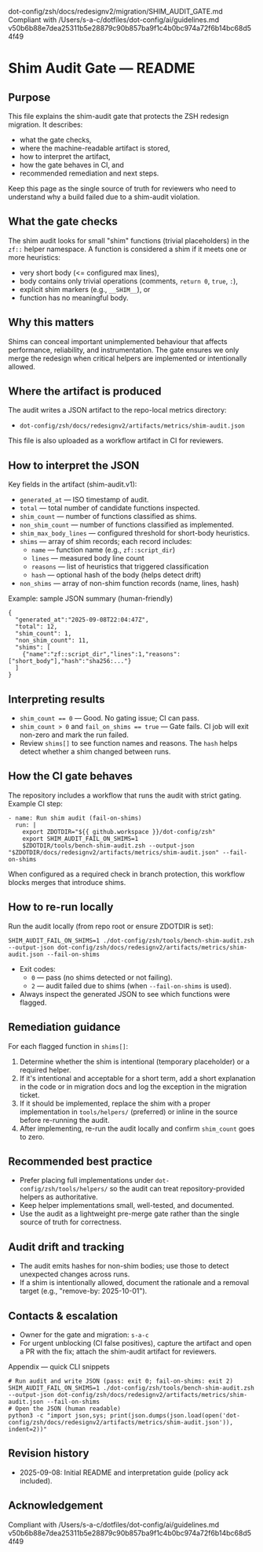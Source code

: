 dot-config/zsh/docs/redesignv2/migration/SHIM_AUDIT_GATE.md
Compliant with /Users/s-a-c/dotfiles/dot-config/ai/guidelines.md v50b6b88e7dea25311b5e28879c90b857ba9f1c4b0bc974a72f6b14bc68d54f49

# Shim Audit Gate — README

Purpose
-------
This file explains the shim-audit gate that protects the ZSH redesign migration. It describes:
- what the gate checks,
- where the machine-readable artifact is stored,
- how to interpret the artifact,
- how the gate behaves in CI, and
- recommended remediation and next steps.

Keep this page as the single source of truth for reviewers who need to understand why a build failed due to a shim-audit violation.

What the gate checks
--------------------
The shim audit looks for small "shim" functions (trivial placeholders) in the `zf::` helper namespace. A function is considered a shim if it meets one or more heuristics:
- very short body (<= configured max lines),
- body contains only trivial operations (comments, `return 0`, `true`, `:`),
- explicit shim markers (e.g., `__SHIM__`), or
- function has no meaningful body.

Why this matters
----------------
Shims can conceal important unimplemented behaviour that affects performance, reliability, and instrumentation. The gate ensures we only merge the redesign when critical helpers are implemented or intentionally allowed.

Where the artifact is produced
------------------------------
The audit writes a JSON artifact to the repo-local metrics directory:
- `dot-config/zsh/docs/redesignv2/artifacts/metrics/shim-audit.json`

This file is also uploaded as a workflow artifact in CI for reviewers.

How to interpret the JSON
--------------------------
Key fields in the artifact (shim-audit.v1):
- `generated_at` — ISO timestamp of audit.
- `total` — total number of candidate functions inspected.
- `shim_count` — number of functions classified as shims.
- `non_shim_count` — number of functions classified as implemented.
- `shim_max_body_lines` — configured threshold for short-body heuristics.
- `shims` — array of shim records; each record includes:
  - `name` — function name (e.g., `zf::script_dir`)
  - `lines` — measured body line count
  - `reasons` — list of heuristics that triggered classification
  - `hash` — optional hash of the body (helps detect drift)
- `non_shims` — array of non-shim function records (name, lines, hash)

Example: sample JSON summary (human-friendly)
```dot-config/zsh/docs/redesignv2/artifacts/metrics/shim-audit.json#L1-120
{
  "generated_at":"2025-09-08T22:04:47Z",
  "total": 12,
  "shim_count": 1,
  "non_shim_count": 11,
  "shims": [
    {"name":"zf::script_dir","lines":1,"reasons":["short_body"],"hash":"sha256:..."}
  ]
}
```

Interpreting results
--------------------
- `shim_count == 0` — Good. No gating issue; CI can pass.
- `shim_count > 0` and `fail_on_shims == true` — Gate fails. CI job will exit non-zero and mark the run failed.
- Review `shims[]` to see function names and reasons. The `hash` helps detect whether a shim changed between runs.

How the CI gate behaves
-----------------------
The repository includes a workflow that runs the audit with strict gating. Example CI step:
```dot-config/zsh/.github/workflows/redesign-shim-audit-gate.yml#L1-120
- name: Run shim audit (fail-on-shims)
  run: |
    export ZDOTDIR="${{ github.workspace }}/dot-config/zsh"
    export SHIM_AUDIT_FAIL_ON_SHIMS=1
    $ZDOTDIR/tools/bench-shim-audit.zsh --output-json "$ZDOTDIR/docs/redesignv2/artifacts/metrics/shim-audit.json" --fail-on-shims
```
When configured as a required check in branch protection, this workflow blocks merges that introduce shims.

How to re-run locally
---------------------
Run the audit locally (from repo root or ensure ZDOTDIR is set):
```dot-config/zsh/tools/bench-shim-audit.zsh#L1-200
SHIM_AUDIT_FAIL_ON_SHIMS=1 ./dot-config/zsh/tools/bench-shim-audit.zsh --output-json dot-config/zsh/docs/redesignv2/artifacts/metrics/shim-audit.json --fail-on-shims
```
- Exit codes:
  - `0` — pass (no shims detected or not failing).
  - `2` — audit failed due to shims (when `--fail-on-shims` is used).
- Always inspect the generated JSON to see which functions were flagged.

Remediation guidance
--------------------
For each flagged function in `shims[]`:
1. Determine whether the shim is intentional (temporary placeholder) or a required helper.
2. If it's intentional and acceptable for a short term, add a short explanation in the code or in migration docs and log the exception in the migration ticket.
3. If it should be implemented, replace the shim with a proper implementation in `tools/helpers/` (preferred) or inline in the source before re-running the audit.
4. After implementing, re-run the audit locally and confirm `shim_count` goes to zero.

Recommended best practice
-------------------------
- Prefer placing full implementations under `dot-config/zsh/tools/helpers/` so the audit can treat repository-provided helpers as authoritative.
- Keep helper implementations small, well-tested, and documented.
- Use the audit as a lightweight pre-merge gate rather than the single source of truth for correctness.

Audit drift and tracking
------------------------
- The audit emits hashes for non-shim bodies; use those to detect unexpected changes across runs.
- If a shim is intentionally allowed, document the rationale and a removal target (e.g., "remove-by: 2025-10-01").

Contacts & escalation
---------------------
- Owner for the gate and migration: `s-a-c`
- For urgent unblocking (CI false positives), capture the artifact and open a PR with the fix; attach the shim-audit artifact for reviewers.

Appendix — quick CLI snippets
```dot-config/zsh/tools/bench-shim-audit.zsh#L1-200
# Run audit and write JSON (pass: exit 0; fail-on-shims: exit 2)
SHIM_AUDIT_FAIL_ON_SHIMS=1 ./dot-config/zsh/tools/bench-shim-audit.zsh --output-json dot-config/zsh/docs/redesignv2/artifacts/metrics/shim-audit.json --fail-on-shims
# Open the JSON (human readable)
python3 -c "import json,sys; print(json.dumps(json.load(open('dot-config/zsh/docs/redesignv2/artifacts/metrics/shim-audit.json')), indent=2))"
```

Revision history
----------------
- 2025-09-08: Initial README and interpretation guide (policy ack included).

Acknowledgement
---------------
Compliant with /Users/s-a-c/dotfiles/dot-config/ai/guidelines.md v50b6b88e7dea25311b5e28879c90b857ba9f1c4b0bc974a72f6b14bc68d54f49